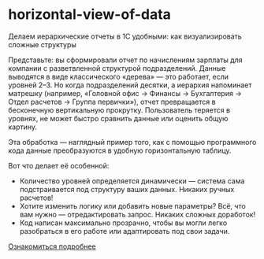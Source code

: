 # horizontal-view-of-data
Делаем иерархические отчеты в 1С удобными: как визуализировать сложные структуры

Представьте: вы сформировали отчет по начислениям зарплаты для компании с разветвленной структурой подразделений. Данные выводятся в виде классического «дерева» — это работает, если уровней 2–3. Но когда подразделений десятки, а иерархия напоминает матрешку (например, «Головной офис → Финансы → Бухгалтерия → Отдел расчетов → Группа первички»), отчет превращается в бесконечную вертикальную прокрутку. Пользователь теряется в уровнях, не может быстро сравнить данные или оценить общую картину.

Эта обработка — наглядный пример того, как с помощью программного кода данные преобразуются в удобную горизонтальную таблицу. 

Вот что делает её особенной:
- Количество уровней определяется динамически — система сама подстраивается под структуру ваших данных. Никаких ручных расчетов!
- Хотите изменить логику или добавить новые параметры? Всё, что вам нужно — отредактировать запрос. Никаких сложных доработок!
- Код написан максимально прозрачно, чтобы вы могли легко разобраться в его работе или адаптировать под свои задачи.

[Ознакомиться подробнее](https://devs-1c.ru/resources/16/)
